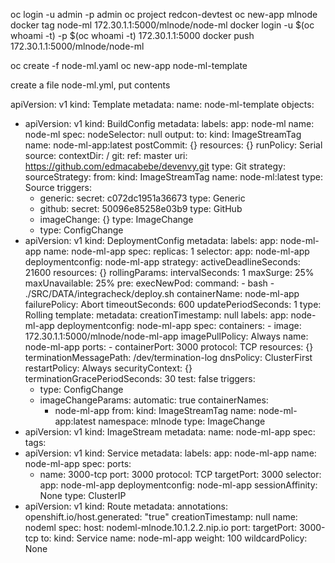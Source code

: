 oc login -u admin -p admin
oc project redcon-devtest
oc new-app mlnode
docker tag node-ml 172.30.1.1:5000/mlnode/node-ml
docker login -u $(oc whoami -t) -p $(oc whoami -t) 172.30.1.1:5000
docker push 172.30.1.1:5000/mlnode/node-ml

oc create -f node-ml.yaml
oc new-app node-ml-template

create a file node-ml.yml, put contents

apiVersion: v1
kind: Template
metadata:
  name: node-ml-template 
objects:
- apiVersion: v1
  kind: BuildConfig
  metadata:
    labels:
      app: node-ml
    name: node-ml
  spec:
    nodeSelector: null
    output:
      to:
        kind: ImageStreamTag
        name: node-ml-app:latest
    postCommit: {}
    resources: {}
    runPolicy: Serial
    source:
      contextDir: /
      git:
        ref: master
        uri: https://github.com/edmacabebe/devenvy.git
      type: Git
    strategy:
      sourceStrategy:
        from:
          kind: ImageStreamTag
          name: node-ml:latest
      type: Source
    triggers:
    - generic:
        secret: c072dc1951a36673
      type: Generic
    - github:
        secret: 50096e85258e03b9
      type: GitHub
    - imageChange: {}
      type: ImageChange
    - type: ConfigChange
- apiVersion: v1
  kind: DeploymentConfig
  metadata:
    labels:
      app: node-ml-app
    name: node-ml-app
  spec:
    replicas: 1
    selector:
      app: node-ml-app
      deploymentconfig: node-ml-app
    strategy:
      activeDeadlineSeconds: 21600
      resources: {}
      rollingParams:
        intervalSeconds: 1
        maxSurge: 25%
        maxUnavailable: 25%
        pre:
          execNewPod:
            command:
            - bash
            - ./SRC/DATA/integracheck/deploy.sh
            containerName: node-ml-app
          failurePolicy: Abort
        timeoutSeconds: 600
        updatePeriodSeconds: 1
      type: Rolling
    template:
      metadata:
        creationTimestamp: null
        labels:
          app: node-ml-app
          deploymentconfig: node-ml-app
      spec:
        containers:
        - image: 172.30.1.1:5000/mlnode/node-ml-app
          imagePullPolicy: Always
          name: node-ml-app
          ports:
          - containerPort: 3000
            protocol: TCP
          resources: {}
          terminationMessagePath: /dev/termination-log
        dnsPolicy: ClusterFirst
        restartPolicy: Always
        securityContext: {}
        terminationGracePeriodSeconds: 30
    test: false
    triggers:
    - type: ConfigChange
    - imageChangeParams:
        automatic: true
        containerNames:
        - node-ml-app
        from:
          kind: ImageStreamTag
          name: node-ml-app:latest
          namespace: mlnode
      type: ImageChange
- apiVersion: v1
  kind: ImageStream
  metadata:
    name: node-ml-app
  spec:
    tags:
- apiVersion: v1
  kind: Service
  metadata:
    labels:
      app: node-ml-app
    name: node-ml-app
  spec:
    ports:
    - name: 3000-tcp
      port: 3000
      protocol: TCP
      targetPort: 3000
    selector:
      app: node-ml-app
      deploymentconfig: node-ml-app
    sessionAffinity: None
    type: ClusterIP
- apiVersion: v1
  kind: Route
  metadata:
    annotations:
      openshift.io/host.generated: "true"
    creationTimestamp: null
    name: nodeml
  spec:
    host: nodeml-mlnode.10.1.2.2.nip.io
    port:
      targetPort: 3000-tcp
    to:
      kind: Service
      name: node-ml-app
      weight: 100
    wildcardPolicy: None